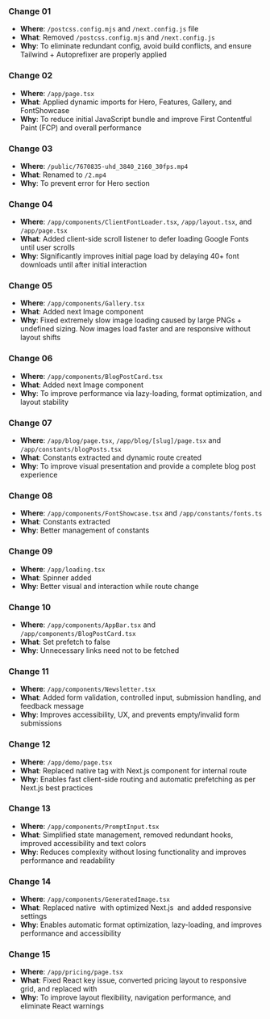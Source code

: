 ### Change 01

- **Where**: `/postcss.config.mjs` and `/next.config.js` file
- **What**: Removed `/postcss.config.mjs` and `/next.config.js`
- **Why**: To eliminate redundant config, avoid build conflicts, and ensure Tailwind + Autoprefixer are properly applied

### Change 02

- **Where**: `/app/page.tsx`
- **What**: Applied dynamic imports for Hero, Features, Gallery, and FontShowcase
- **Why**: To reduce initial JavaScript bundle and improve First Contentful Paint (FCP) and overall performance

### Change 03

- **Where**: `/public/7670835-uhd_3840_2160_30fps.mp4`
- **What**: Renamed to `/2.mp4`
- **Why**: To prevent error for Hero section

### Change 04

- **Where**: `/app/components/ClientFontLoader.tsx`, `/app/layout.tsx`, and `/app/page.tsx`
- **What**: Added client-side scroll listener to defer loading Google Fonts until user scrolls
- **Why**: Significantly improves initial page load by delaying 40+ font downloads until after initial interaction

### Change 05

- **Where**: `/app/components/Gallery.tsx`
- **What**: Added next Image component
- **Why**: Fixed extremely slow image loading caused by large PNGs + undefined sizing. Now images load faster and are responsive without layout shifts

### Change 06

- **Where**: `/app/components/BlogPostCard.tsx`
- **What**: Added next Image component
- **Why**: To improve performance via lazy-loading, format optimization, and layout stability

### Change 07

- **Where**: `/app/blog/page.tsx`, `/app/blog/[slug]/page.tsx` and `/app/constants/blogPosts.tsx`
- **What**: Constants extracted and dynamic route created
- **Why**: To improve visual presentation and provide a complete blog post experience

### Change 08

- **Where**: `/app/components/FontShowcase.tsx` and `/app/constants/fonts.ts`
- **What**: Constants extracted
- **Why**: Better management of constants

### Change 09

- **Where**: `/app/loading.tsx`
- **What**: Spinner added
- **Why**: Better visual and interaction while route change

### Change 10

- **Where**: `/app/components/AppBar.tsx` and `/app/components/BlogPostCard.tsx`
- **What**: Set prefetch to false
- **Why**: Unnecessary links need not to be fetched

### Change 11

- **Where**: `/app/components/Newsletter.tsx`
- **What**: Added form validation, controlled input, submission handling, and feedback message
- **Why**: Improves accessibility, UX, and prevents empty/invalid form submissions

### Change 12

- **Where**: `/app/demo/page.tsx`
- **What**: Replaced native <a> tag with Next.js <Link> component for internal route
- **Why**: Enables fast client-side routing and automatic prefetching as per Next.js best practices

### Change 13

- **Where**: `/app/components/PromptInput.tsx`
- **What**: Simplified state management, removed redundant hooks, improved accessibility and text colors
- **Why**: Reduces complexity without losing functionality and improves performance and readability

### Change 14

- **Where**: `/app/components/GeneratedImage.tsx`
- **What**: Replaced native <img> with optimized Next.js <Image /> and added responsive settings
- **Why**: Enables automatic format optimization, lazy-loading, and improves performance and accessibility

### Change 15

- **Where**: `/app/pricing/page.tsx`
- **What**: Fixed React key issue, converted pricing layout to responsive grid, and replaced <a> with <Link>
- **Why**: To improve layout flexibility, navigation performance, and eliminate React warnings
